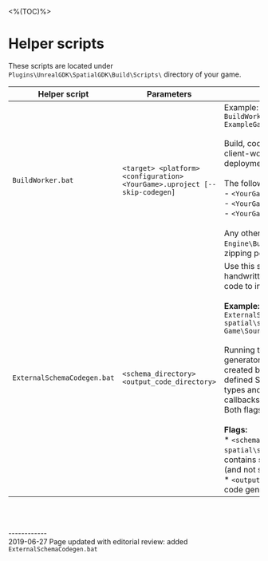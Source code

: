 <%(TOC)%>
# Helper scripts

These scripts are located under `Plugins\UnrealGDK\SpatialGDK\Build\Scripts\` directory of your game.

| Helper script | Parameters | Description |
| --- | --- | --- |
| `BuildWorker.bat` | `<target> <platform> <configuration> <YourGame>.uproject [--skip-codegen]` | Example: </br> `BuildWorker.bat ExampleGameEditor Win64 Development ExampleGame.uproject` </br></br> Build, cook and zip your Unreal server-workers and client-workers for use with a SpatialOS cloud deployment (uploaded using [`spatial cloud upload`](https://docs.improbable.io/reference/latest/shared/deploy/deploy-cloud)). </br></br>  The following `<target>`s  generate zipped workers: </br> - `<YourGame>` </br> - `<YourGame>Server` </br> - `<YourGame>Editor` </br></br> Any other `<target>` passes all arguments to `Engine\Build\BatchFiles\Build.bat` with no cooking or zipping performed.|
| `ExternalSchemaCodegen.bat` | `<schema_directory> <output_code_directory>` | Use this script to generate Unreal code from handwritten SpatialOS schema to enable Unreal game code to interop with [non-Unreal server-worker types]({{urlRoot}}/content/non-unreal-server-worker-types). </br></br>**Example:** </br> `ExternalSchemaCodegen.bat spatial\schema\my_external_schema Game\Source\ThirdPersonShooter\ExternalSchemaCodegen` </br></br> Running this script forwards the arguments to a code generator binary executable within the GDK which is created by the `Setup.bat` script.  The binary uses user-defined SpatialOS [schema]({{urlRoot}}/content/glossary#schema) to generate Unreal C++ types and interface for sending and registering callbacks for receiving SpatialOS component updates. Both flags are defined relative to the project root.</br></br> **Flags:** </br> * `<schema_directory>` is a subdirectory of the `spatial\schema` folder that is created by the user and contains schema files that are handwritten by the user (and not schema files generated by the GDK). </br> * `<output_code_directory>` is an output directory for the code generated by the binary.| 
<br/>

<br/>------------<br/>
2019-06-27 Page updated with editorial review: added `ExternalSchemaCodegen.bat`
<br/>
<br/>